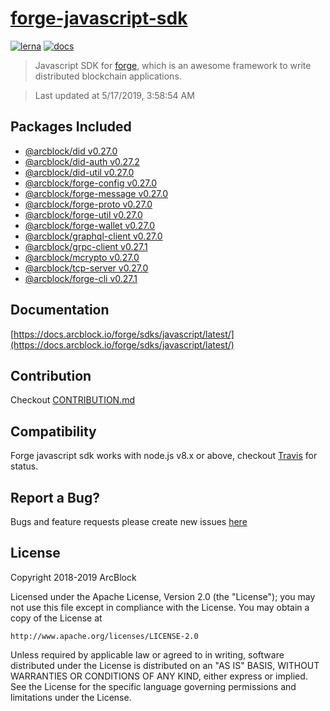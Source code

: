# [forge-javascript-sdk](https://github.com/ArcBlock/forge-js)

[![lerna](https://img.shields.io/badge/maintained%20with-lerna-cc00ff.svg)](https://lernajs.io/)
[![docs](https://img.shields.io/badge/powered%20by-arcblock-green.svg)](https://docs.arcblock.io)

> Javascript SDK for [forge](https://docs.arcblock.io/forge/latest/), which is an awesome framework to write distributed blockchain applications.

> Last updated at 5/17/2019, 3:58:54 AM

## Packages Included

- [@arcblock/did v0.27.0](./packages/did)
- [@arcblock/did-auth v0.27.2](./packages/did-auth)
- [@arcblock/did-util v0.27.0](./packages/did-util)
- [@arcblock/forge-config v0.27.0](./packages/forge-config)
- [@arcblock/forge-message v0.27.0](./packages/forge-message)
- [@arcblock/forge-proto v0.27.0](./packages/forge-proto)
- [@arcblock/forge-util v0.27.0](./packages/forge-util)
- [@arcblock/forge-wallet v0.27.0](./packages/forge-wallet)
- [@arcblock/graphql-client v0.27.0](./packages/graphql-client)
- [@arcblock/grpc-client v0.27.1](./packages/grpc-client)
- [@arcblock/mcrypto v0.27.0](./packages/mcrypto)
- [@arcblock/tcp-server v0.27.0](./packages/tcp-server)
- [@arcblock/forge-cli v0.27.1](./apps/forge-cli)

## Documentation

[https://docs.arcblock.io/forge/sdks/javascript/latest/](https://docs.arcblock.io/forge/sdks/javascript/latest/)

## Contribution

Checkout [CONTRIBUTION.md](./CONTRIBUTION.md)

## Compatibility

Forge javascript sdk works with node.js v8.x or above, checkout [Travis](https://travis-ci.com/ArcBlock/forge-js/builds) for status.

## Report a Bug?

Bugs and feature requests please create new issues [here](https://github.com/ArcBlock/forge-js/issues)

## License

Copyright 2018-2019 ArcBlock

Licensed under the Apache License, Version 2.0 (the "License");
you may not use this file except in compliance with the License.
You may obtain a copy of the License at

    http://www.apache.org/licenses/LICENSE-2.0

Unless required by applicable law or agreed to in writing, software
distributed under the License is distributed on an "AS IS" BASIS,
WITHOUT WARRANTIES OR CONDITIONS OF ANY KIND, either express or implied.
See the License for the specific language governing permissions and
limitations under the License.
